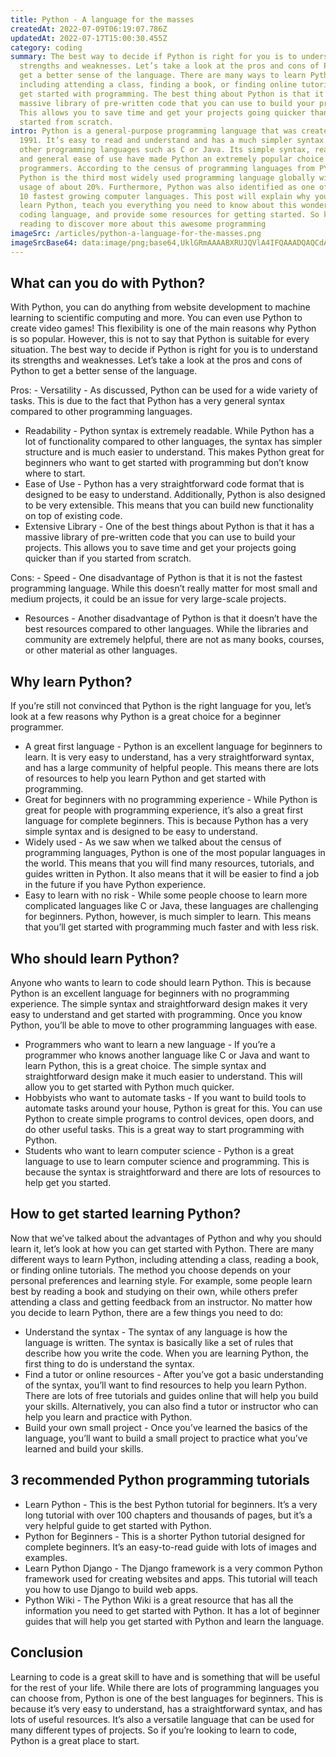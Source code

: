```yaml
---
title: Python - A language for the masses
createdAt: 2022-07-09T06:19:07.786Z
updatedAt: 2022-07-17T15:00:30.455Z
category: coding
summary: The best way to decide if Python is right for you is to understand its
  strengths and weaknesses. Let’s take a look at the pros and cons of Python to
  get a better sense of the language. There are many ways to learn Python,
  including attending a class, finding a book, or finding online tutorials to
  get started with programming. The best thing about Python is that it has a
  massive library of pre-written code that you can use to build your projects.
  This allows you to save time and get your projects going quicker than if you
  started from scratch.
intro: Python is a general-purpose programming language that was created in
  1991. It’s easy to read and understand and has a much simpler syntax than
  other programming languages such as C or Java. Its simple syntax, readability,
  and general ease of use have made Python an extremely popular choice for new
  programmers. According to the census of programming languages from PYPL,
  Python is the third most widely used programming language globally with a
  usage of about 20%. Furthermore, Python was also identified as one of the top
  10 fastest growing computer languages. This post will explain why you should
  learn Python, teach you everything you need to know about this wonderful
  coding language, and provide some resources for getting started. So keep
  reading to discover more about this awesome programming
imageSrc: /articles/python-a-language-for-the-masses.png
imageSrcBase64: data:image/png;base64,UklGRmAAAABXRUJQVlA4IFQAAADQAQCdASoKAAoAAUAmJaACdADyev98UADiD1OuZf3gTB3Y2TObJkA62P83n2i6V/jb6XBycPjktMO3Z85qvfsw/f/r6HApyphP+5DJ20laKfygAAA=
---
```


## What can you do with Python?

With Python, you can do anything from website development to machine learning to scientific computing and more. You can even use Python to create video games! This flexibility is one of the main reasons why Python is so popular. However, this is not to say that Python is suitable for every situation. The best way to decide if Python is right for you is to understand its strengths and weaknesses. Let’s take a look at the pros and cons of Python to get a better sense of the language.

Pros: - Versatility - As discussed, Python can be used for a wide variety of tasks. This is due to the fact that Python has a very general syntax compared to other programming languages.
- Readability - Python syntax is extremely readable. While Python has a lot of functionality compared to other languages, the syntax has simpler structure and is much easier to understand. This makes Python great for beginners who want to get started with programming but don’t know where to start.
- Ease of Use - Python has a very straightforward code format that is designed to be easy to understand. Additionally, Python is also designed to be very extensible. This means that you can build new functionality on top of existing code.
- Extensive Library - One of the best things about Python is that it has a massive library of pre-written code that you can use to build your projects. This allows you to save time and get your projects going quicker than if you started from scratch.

Cons: - Speed - One disadvantage of Python is that it is not the fastest programming language. While this doesn’t really matter for most small and medium projects, it could be an issue for very large-scale projects.
- Resources - Another disadvantage of Python is that it doesn’t have the best resources compared to other languages. While the libraries and community are extremely helpful, there are not as many books, courses, or other material as other languages.

## Why learn Python?

If you’re still not convinced that Python is the right language for you, let’s look at a few reasons why Python is a great choice for a beginner programmer.
- A great first language - Python is an excellent language for beginners to learn. It is very easy to understand, has a very straightforward syntax, and has a large community of helpful people. This means there are lots of resources to help you learn Python and get started with programming.
- Great for beginners with no programming experience - While Python is great for people with programming experience, it’s also a great first language for complete beginners. This is because Python has a very simple syntax and is designed to be easy to understand.
- Widely used - As we saw when we talked about the census of programming languages, Python is one of the most popular languages in the world. This means that you will find many resources, tutorials, and guides written in Python. It also means that it will be easier to find a job in the future if you have Python experience.
- Easy to learn with no risk - While some people choose to learn more complicated languages like C or Java, these languages are challenging for beginners. Python, however, is much simpler to learn. This means that you’ll get started with programming much faster and with less risk.

## Who should learn Python?

Anyone who wants to learn to code should learn Python. This is because Python is an excellent language for beginners with no programming experience. The simple syntax and straightforward design makes it very easy to understand and get started with programming. Once you know Python, you’ll be able to move to other programming languages with ease.
- Programmers who want to learn a new language - If you’re a programmer who knows another language like C or Java and want to learn Python, this is a great choice. The simple syntax and straightforward design make it much easier to understand. This will allow you to get started with Python much quicker.
- Hobbyists who want to automate tasks - If you want to build tools to automate tasks around your house, Python is great for this. You can use Python to create simple programs to control devices, open doors, and do other useful tasks. This is a great way to start programming with Python.
- Students who want to learn computer science - Python is a great language to use to learn computer science and programming. This is because the syntax is straightforward and there are lots of resources to help get you started.

## How to get started learning Python?

Now that we’ve talked about the advantages of Python and why you should learn it, let’s look at how you can get started with Python. There are many different ways to learn Python, including attending a class, reading a book, or finding online tutorials. The method you choose depends on your personal preferences and learning style. For example, some people learn best by reading a book and studying on their own, while others prefer attending a class and getting feedback from an instructor. No matter how you decide to learn Python, there are a few things you need to do:
- Understand the syntax - The syntax of any language is how the language is written. The syntax is basically like a set of rules that describe how you write the code. When you are learning Python, the first thing to do is understand the syntax.
- Find a tutor or online resources - After you’ve got a basic understanding of the syntax, you’ll want to find resources to help you learn Python. There are lots of free tutorials and guides online that will help you build your skills. Alternatively, you can also find a tutor or instructor who can help you learn and practice with Python.
- Build your own small project - Once you’ve learned the basics of the language, you’ll want to build a small project to practice what you’ve learned and build your skills.

## 3 recommended Python programming tutorials

- Learn Python - This is the best Python tutorial for beginners. It’s a very long tutorial with over 100 chapters and thousands of pages, but it’s a very helpful guide to get started with Python.
- Python for Beginners - This is a shorter Python tutorial designed for complete beginners. It’s an easy-to-read guide with lots of images and examples.
- Learn Python Django - The Django framework is a very common Python framework used for creating websites and apps. This tutorial will teach you how to use Django to build web apps.
- Python Wiki - The Python Wiki is a great resource that has all the information you need to get started with Python. It has a lot of beginner guides that will help you get started with Python and learn the language.

## Conclusion

Learning to code is a great skill to have and is something that will be useful for the rest of your life. While there are lots of programming languages you can choose from, Python is one of the best languages for beginners. This is because it’s very easy to understand, has a straightforward syntax, and has lots of useful resources. It’s also a versatile language that can be used for many different types of projects. So if you’re looking to learn to code, Python is a great place to start.
